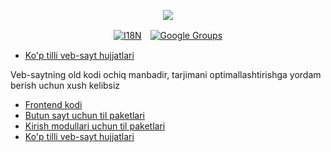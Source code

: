 <p align="center"><a href="https://wac.tax"><img src="https://cdn.jsdelivr.net/gh/wactax/img/logo.svg"/></a></p><p align="center"><a href="https://github.com/wactax/wac.tax/blob/main/doc/README.md#readme"><img alt="I18N" src="https://cdn.jsdelivr.net/gh/wactax/img/t.svg"/></a>　<a href="https://groups.google.com/u/2/g/wactax"><img alt="Google Groups" src="https://cdn.jsdelivr.net/gh/wactax/img/g-groups.svg"/></a></p>

* [Ko'p tilli veb-sayt hujjatlari](https://github.com/xxai-doc)

Veb-saytning old kodi ochiq manbadir, tarjimani optimallashtirishga yordam berish uchun xush kelibsiz

* [Frontend kodi](https://github.com/xxai-art/web)
* [Butun sayt uchun til paketlari](https://github.com/xxai-art/web/tree/main/i18n)
* [Kirish modullari uchun til paketlari](https://github.com/wacpkg/user/tree/main/ui.i18n)
* [Ko'p tilli veb-sayt hujjatlari](https://github.com/xxai-doc)

